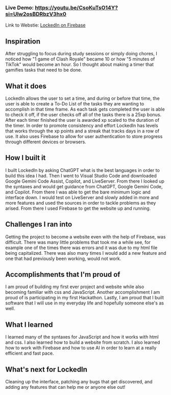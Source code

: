 ### Live Demo: https://youtu.be/CsoKuTsO14Y?si=UIw2osBDRbzV3hx0
Link to Webstie: [LockedIn on Firebase](https://lockedin-b8981.web.app/)

## Inspiration 
After struggling to focus during study sessions or simply doing chores, I noticed how "1 game of Clash Royale" became 10 or how "5 minutes of TikTok" would become an hour. So I thought about making a timer that gamifies tasks that need to be done.

## What it does
LockedIn allows the user to set a time, and during or before that time, the user is able to create a To-Do List of the tasks they are wanting to accomplish in that time frame. As each task gets completed the user is able to check it off, if the user checks off all of the tasks there is a 25xp bonus. After each timer finished the user is awarded xp scaled to the duration of the timer. In order to promote consistency and effort LockedIn has levels that works through the xp points and a streak that tracks days in a row of use. It also uses Firebase to allow for user authentication to store progress through different devices or browsers.

## How I built it
I built LockedIn by asking ChatGPT what is the best languages in order to build this idea I had. Then I went to Visual Studio Code and downloaded Google Gemini Code Assist, Copilot, and LiveServer. From there I looked up the syntaxes and would get guidance from ChatGPT, Google Gemini Code, and Copilot. From there I was able to get the bare minimum logic and interface down. I would test on LiveServer and slowly added in more and more features and used the sources in order to tackle problems as they arised. From there I used Firebase to get the website up and running.

## Challenges I ran into
Getting the project to become a website even with the help of Firebase, was difficult. There was many little problems that took me a while see, for example one of the times there was errors and it was due to my html file being capitalized. There was also many times I would add a new feature and one that had previously been working, would not work.

## Accomplishments that I'm proud of
I am proud of building my first ever project and website while also becoming familiar with css and JavaScript. Another accomplishment I am proud of is participating in my first Hackathon. Lastly, I am proud that I built software that I will use in my everyday life and hopefully someone else's as well.

## What I learned
I learned many of the syntaxes for JavaScript and how it works with html and css. I also learned how to build a website from scratch. I also learned how to work with Firebase and how to use AI in order to learn at a really efficient and fast pace.

## What's next for LockedIn
Cleaning up the interface, patching any bugs that get discovered, and adding any features that can help me or anyone else out!
